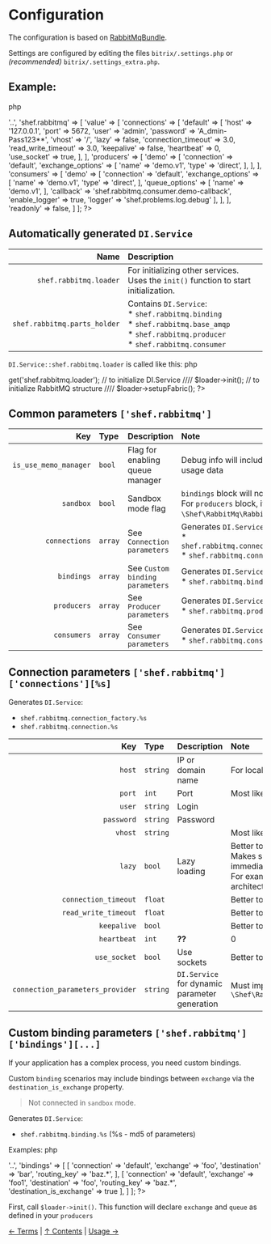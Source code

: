 # Configuration

The configuration is based on [RabbitMqBundle](https://github.com/php-amqplib/RabbitMqBundle).

Settings are configured by editing the files `bitrix/.settings.php` or _(recommended)_ `bitrix/.settings_extra.php`.

## Example:

php
<?php
return [
	'..' => '..',
	'shef.rabbitmq' => [
		'value' => [
			'connections' => [
				'default' => [
					'host' => '127.0.0.1',
					'port' => 5672,
					'user' => 'admin',
					'password' => 'A_dmin-Pass123**',
					'vhost' => '/',
					'lazy' => false,
					'connection_timeout' => 3.0,
					'read_write_timeout' => 3.0,
					'keepalive' => false,
					'heartbeat' => 0,
					'use_socket' => true,
				],
			],
			'producers' => [
				'demo' => [
					'connection' => 'default',
					'exchange_options' => [
						'name' => 'demo.v1',
						'type' => 'direct',
					],
				],
			],
			'consumers' => [
				'demo' => [
					'connection' => 'default',
					'exchange_options' => [
						'name' => 'demo.v1',
						'type' => 'direct',
					],
					'queue_options' => [
						'name' => 'demo.v1',
					],
					'callback' => 'shef.rabbitmq.consumer.demo-callback',
					'enable_logger' => true,
					'logger' => 'shef.problems.log.debug'
				],
			],
		],
		'readonly' => false,
	]
];
?>


## Automatically generated `DI.Service`

|                               Name | Description                                                                                                                                           |
|-----------------------------------:|:---------------------------------------------------------------------------------------------------------------------------------------------------|
|                 `shef.rabbitmq.loader` | For initializing other services.<br>Uses the `init()` function to start initialization.                                                      |
|           `shef.rabbitmq.parts_holder` | Contains `DI.Service`: <br>* `shef.rabbitmq.binding` <br>* `shef.rabbitmq.base_amqp` <br>* `shef.rabbitmq.producer` <br>* `shef.rabbitmq.consumer` |

`DI.Service::shef.rabbitmq.loader` is called like this:
php
<?php
	if(!\Bitrix\Main\Loader::includeModule('shef.rabbitmq'))
	{
		throw new \Bitrix\Main\LoaderException('module shef.rabbitmq not loaded');
	}
	$serviceLocator = \Bitrix\Main\DI\ServiceLocator::getInstance();
	
	/** @var \Shef\RabbitMq\Main\RabbitMqLoader $loader */
	$loader = $serviceLocator->get('shef.rabbitmq.loader');
	// to initialize DI.Service ////
	$loader->init();
	// to initialize RabbitMQ structure ////
	$loader->setupFabric();
?>


## Common parameters `['shef.rabbitmq']`
|                  Key | Type     | Description                            | Note                                                                                                  |
|----------------------:|:--------|:------------------------------------|:------------------------------------------------------------------------------------------------------------|
| `is_use_memo_manager` | `bool`  | Flag for enabling queue manager | Debug info will include memory usage data                                             |
|             `sandbox` | `bool`  | Sandbox mode flag               | `bindings` block will not be loaded;<br>For `producers` block, it will load `\Shef\RabbitMq\RabbitMq\Fallback`. |
|         `connections` | `array` | See `Connection parameters`           | Generates `DI.Service`: <br>* `shef.rabbitmq.connection_factory.%s` <br>* `shef.rabbitmq.connection.%s`    |
|            `bindings` | `array` | See `Custom binding parameters`              | Generates `DI.Service`: <br>* `shef.rabbitmq.binding.%s`                                                   |
|           `producers` | `array` | See `Producer parameters`             | Generates `DI.Service`: <br>* `shef.rabbitmq.producer.%s`                                                  |
|           `consumers` | `array` | See `Consumer parameters`             | Generates `DI.Service`: <br>* `shef.rabbitmq.consumers.%s`                                                 |

## Connection parameters `['shef.rabbitmq']['connections'][%s]`
Generates `DI.Service`:
 
* `shef.rabbitmq.connection_factory.%s`
* `shef.rabbitmq.connection.%s`

|                             Key | Type      | Description                                           | Note                                                                                                                                                                               |
|---------------------------------:|:---------|:---------------------------------------------------|:-----------------------------------------------------------------------------------------------------------------------------------------------------------------------------------------|
|                           `host` | `string` | IP or domain name                                | For local use `127.0.0.1`                                                                                                                                                 |
|                           `port` | `int`    | Port                                               | Most likely `5672`                                                                                                                                                                      |
|                           `user` | `string` | Login                                              |                                                                                                                                                                                          |
|                       `password` | `string` | Password                                             |                                                                                                                                                                                          |
|                          `vhost` | `string` |                                                    | Most likely `/`                                                                                                                                                                         |
|                           `lazy` | `bool`   | Lazy loading                                   | Better to disable `false`.<br/>Makes sense if the connection doesn't need to be established immediately.<br/>For example, during page generation. But this likely indicates an architectural issue. |
|             `connection_timeout` | `float`  |                                                    | Better to set `3.0`                                                                                                                                                                      |
|             `read_write_timeout` | `float`  |                                                    | Better to set `3.0`                                                                                                                                                                      |
|                      `keepalive` | `bool`   |                                                    | Better to disable `false`                                                                                                                                                                  |
|                      `heartbeat` | `int`    | __??__                                             | 0                                                                                                                                                                                        |
|                     `use_socket` | `bool`   | Use sockets                                | Better to enable `true`                                                                                                                                                                    |
| `connection_parameters_provider` | `string` | `DI.Service` for dynamic parameter generation | Must implement `\Shef\RabbitMq\Provider\ConnectionParametersProviderInterface`                                                                                            |

## Custom binding parameters `['shef.rabbitmq']['bindings'][...]`
If your application has a complex process, you need custom bindings.

Custom `binding` scenarios may include bindings between `exchange` via the `destination_is_exchange` property.

> Not connected in `sandbox` mode.

Generates `DI.Service`:

* `shef.rabbitmq.binding.%s` (%s - md5 of parameters)

Examples:
php
<?php
return [
	'..' => '..',
	'bindings' => [
		[
			'connection' => 'default',
			'exchange' => 'foo',
			'destination' => 'bar',
			'routing_key' => 'baz.*',
		],
		[
			'connection' => 'default',
			'exchange' => 'foo1',
			'destination' => 'foo',
			'routing_key' => 'baz.*',
			'destination_is_exchange' => true
		],
	]
];
?>

First, call `$loader->init()`. This function will declare `exchange` and `queue` as defined in your `producers`

[← Terms](1_page.md) | [↑ Contents](../../README.md) | [Usage →](3_page.md)
